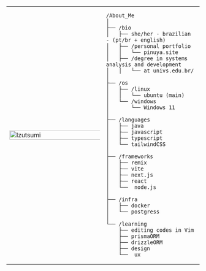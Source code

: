<table>
  <tr>
    <td style="width: 50%;">
      <img src="https://github.com/pinuya/pinuya/blob/main/image.jpeg" alt="Izutsumi" style="width: 200%; border: none;">
    </td>

<td style="width: 50%; vertical-align: top;">
  
    /About_Me
    │
    ├── /bio
    │   ├── she/her - brazilian - (pt/br + english)
    │   ├── /personal portfolio
    │   │   └── pinuya.site
    │   ├── /degree in systems analysis and development
    │   │   └── at univs.edu.br/
    │
    ├── /os
    │   ├── /linux
    │   │   └── ubuntu (main)
    │   └── /windows
    │       └── Windows 11
    │
    ├── /languages
    │   ├── java
    │   ├── javascript
    │   ├── typescript
    │   └── tailwindCSS
    │
    ├── /frameworks
    │   ├── remix
    │   ├── vite
    │   ├── next.js
    │   ├── react
    │   └──  node.js
    │   
    ├── /infra
    │   ├── docker
    │   └── postgress
    │
    └── /learning
        ├── editing codes in Vim
        ├── prismaORM
        ├── drizzleORM
        ├── design
        └──  ux
        
    
  </tr>
</table>
    
